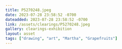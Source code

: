 ```yaml
---
title: P5270248.jpeg
date: 2023-07-28 23:58:52 -0700
dateadded: 2023-07-28 23:58:52 -0700
link: /assets/clearings/P5270248.jpeg
gallery: clearings-exhibition
layout: asset
tags: ["drawing", "art", "Martha", "Grapefruits"]
--- 
```

